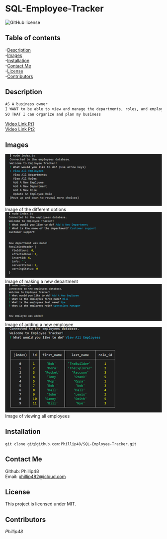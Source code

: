 # SQL-Employee-Tracker  
![GitHub license](https://img.shields.io/badge/license-MIT-blue.svg)  
  
## Table of contents   
-[Description](#Description)   
-[Images](#Images)     
-[Installation](#Installation)  
-[Contact Me](#Contact-Me)    
-[License](#License)  
-[Contributors](#Contributors)  

## Description  
```md
AS A business owner
I WANT to be able to view and manage the departments, roles, and employees in my company
SO THAT I can organize and plan my business
```
[Video Link Pt1](https://drive.google.com/file/d/11QftsT-akDfqqwFXee7od95vUcy9EfM0/view?usp=sharing)  
[Video Link Pt2](https://drive.google.com/file/d/1w4hc-802bT-qcfkCY_QW43TwkSAXcx19/view?usp=sharing)  

## Images  
![Img 1](/assests/img/et1.png)  
Image of the different options  
![Img 2](/assests/img/nt2.png)  
Image of making a new department  
![Img 3](/assests/img/et3.png)  
Image of adding a new employee  
![Img 4](/assests/img/et4.png)  
Image of viewing all employees  

## Installation     
`git clone git@github.com:Phillip48/SQL-Employee-Tracker.git`  

## Contact Me  
Github: Phillip48  
Email: phillip482@icloud.com  

## License
This project is licensed under MIT.

## Contributors  
*Phillip48*  
